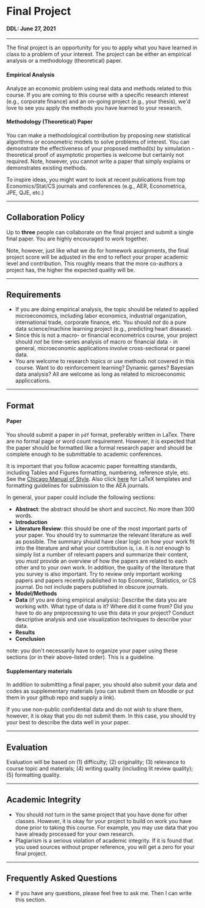 # Final Project
#### DDL: June 27, 2021

---

The final project is an opportunity for you to apply what you have learned in class to a problem of your interest. The project can be either an empirical analysis or a methodology (theoretical) paper.

#### Empirical Analysis
Analyze an economic problem using real data and methods related to this course. If you are coming to this course with a specific research interest (e.g., corporate finance) and an on-going project (e.g., your thesis), we'd love to see you apply the methods you have learned to your research.

#### Methodology (Theoretical) Paper
You can make a methodological contribution by proposing *new* statistical algorithms or econometric models to solve problems of interest. You can demonstrate the effectiveness of your proposed method(s) by simulation - theoretical proof of asymptotic properties is welcome but certainly not required. Note, however, you cannot write a paper that simply explains or demonstrates existing methods.

To inspire ideas, you might want to look at recent publications from top Economics/Stat/CS journals and conferences (e.g., AER, Econometrica, JPE, QJE, etc.)

---

## Collaboration Policy
Up to **three** people can collaborate on the final project and submit a single final paper. You are highly encouraged to work together.

Note, however, just like what we do for homework assignments, the final project score will be adjusted in the end to reflect your proper academic level and contribution. This roughly means that the more co-authors a project has, the higher the expected quality will be.

---

## Requirements
- If you are doing empirical analysis, the topic should be related to applied microeconomics, including labor economics, industrial organization, international trade, corporate finance, etc. You should *not* do a pure data science/machine learning project (e.g., predicting heart disease).
- Since this is not a macro- or financial econometrics course, your project should *not* be time-series analysis of macro or financial data - in general, microeconomic applications involve cross-sectional or panel data.
- You are welcome to research topics or use methods not covered in this course. Want to do reinforcement learning? Dynamic games? Bayesian data analysis? All are welcome as long as related to microeconomic appliccations.

---

## Format
#### Paper
You should submit a paper in `pdf` format, preferably written in LaTex. There are no formal page or word count requirement. However, it is expected that the paper should be formatted like a formal research paper and should be complete enough to be submittable to academic conferences.

It is important that you follow acacemic paper formatting standards, including Tables and Figures formatting, numbering, reference style, etc. See the [Chicago Manual of Style](https://www.chicagomanualofstyle.org/book/ed17/frontmatter/toc.html). Also click [here](https://www.aeaweb.org/journals/policies/templates) for LaTeX templates and formatting guidelines for submission to the AEA journals.

In general, your paper could include the following sections:

- **Abstract**: the abstract should be short and succinct. No more than 300 words.
- **Introduction**
- **Literature Review**: this should be one of the most important parts of your paper. You should try to summarize the relevant literature as well as possible. The summary should have clear logic on how your work fit into the literature and what your contribution is, i.e. it is *not* enough to simply list a number of relevant papers and summarize their content, you *must* provide an overview of how the papers are related to each other and to your own work. In addition, the quality of the literature that you survey is also important. Try to review only important working papers and papers recently published in top Economic, Statistics, or CS journal. Do not include papers published in obscure journals.
- **Model/Methods**
- **Data** (if you are doing empirical analysis): Describe the data you are working with. What type of data is it? Where did it come from? Did you have to do any preprocessing to use this data in your project? Conduct descriptive analysis and use visualization techniques to describe your data.
- **Results**
- **Conclusion**

note: you don't necessarily have to organize your paper using these sections (or in their above-listed order). This is a guideline.

#### Supplementary materials
In addition to submitting a final paper, you should also submit your data and codes as supplementary materials (you can submit them on Moodle or put them in your github repo and supply a link).

If you use non-public confidential data and do not wish to share them, however, it is okay that you do not submit them. In this case, you should try your best to describe the data well in your paper.

---

## Evaluation
Evaluation will be based on (1) difficulty; (2) originality; (3) relevance to course topic and materials; (4) writing quality (including lit review quality); (5) formatting quality.

---

## Academic Integrity
- You should *not* turn in the same project that you have done for other classes. However, it is okay for your project to build on work you have done prior to taking this course. For example, you may use data that you have already processed for your own research.
- Plagiarism is a serious violation of academic integrity. If it is found that you used sources without proper reference, you will get a zero for your final project.

---

## Frequently Asked Questions
- If you have any questions, please feel free to ask me. Then I can write this section.
